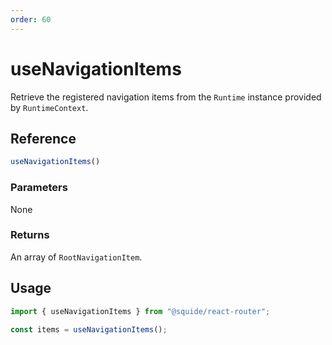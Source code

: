 ```yaml
---
order: 60
---
```


# useNavigationItems

Retrieve the registered navigation items from the `Runtime` instance provided by `RuntimeContext`.

## Reference

```ts
useNavigationItems()
```

### Parameters

None

### Returns

An array of `RootNavigationItem`.

## Usage

```ts
import { useNavigationItems } from "@squide/react-router";

const items = useNavigationItems();
```
